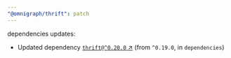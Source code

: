 ```yaml
---
"@omnigraph/thrift": patch
---
```

dependencies updates:
  - Updated dependency [`thrift@^0.20.0` ↗︎](https://www.npmjs.com/package/thrift/v/0.20.0) (from `^0.19.0`, in `dependencies`)

